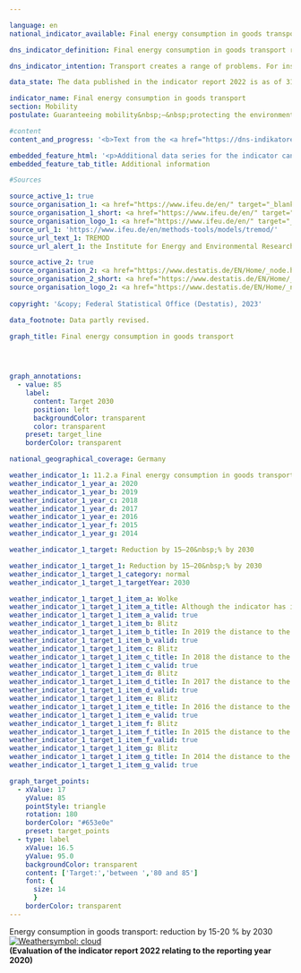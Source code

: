 ```yaml
---

language: en        
national_indicator_available: Final energy consumption in goods transport        

dns_indicator_definition: Final energy consumption in goods transport represents the energy consumption for the carriage of goods within Germany via inland shipping, by rail and by road.        

dns_indicator_intention: Transport creates a range of problems. For instance, noise and air pollution impair quality of life, especially in cities, and traffic-related emissions contribute to climate change. The emission of harmful greenhouse gases is closely linked to the energy consumed for transport purposes.<br>The aim is to reduce final energy consumption in goods transport by 15&nbsp;to 20&nbsp;% by 2030&nbsp;compared to 2005.        

data_state: The data published in the indicator report 2022 is as of 31 October 2022. The data shown on this platform is updated regularly, so that more current data may be available online than published in the <a href="https://dns-indikatoren.de/en/publications_reports/">indicator report 2022</a>.        

indicator_name: Final energy consumption in goods transport        
section: Mobility        
postulate: Guaranteeing mobility&nbsp;–&nbsp;protecting the environment        

#content         
content_and_progress: '<b>Text from the <a href="https://dns-indikatoren.de/en/publications_reports/">Indicator Report 2022&nbsp;</a></b><br><br>The data regarding domestic final energy consumption originates from the <abbr title="Transport Emission Model" tabindex="0">TREMOD</abbr> (Transport Emissions Estimation Model) database at the Institute for Energy and Environmental Research. <abbr title="Transport Emission Model" tabindex="0">TREMOD</abbr> is a model for evaluating transport emissions. The data record fuel consumption within Germany irrespective of where refuelling takes place. “Final energy” refers to that part of the total energy used that is directly consumed in transport. It does not cover the conversion losses that arise during the production of fuels or any pipeline losses that may occur.<br><br><abbr title="Transport Emission Model" tabindex="0">TREMOD</abbr> also supplies the goods transport volumes which are used to calculate the specific energy consumption of this sector. Air freight transport is not included, as it accounts for negligibly small volumes.<br><br>By definition, the indicator for final energy consumption in goods transport refers to consumption within Germany. It gives only an inadequate reflection of the German economy’s increasingly complex international ties in a globalised world.<br><br>The energy-consumption data presented here is supplemented by energy efficiency, or energy consumed per tonne-kilometre. The number of tonne-kilometres provides information about the extent to which transport intensity or the distance per transported tonne changes.<br><br>Contrary to the Federal Government’s target, final energy consumption for the carriage of goods was 1.8&nbsp;% higher in 2020&nbsp;compared with 2005. Goods thereby accounted for 28.7&nbsp;%<sup>1</sup> of total final energy consumption in the transport sector. The sharp increase can be attributed primarily to freight transport by road. Final energy consumption in road goods transport increased by 3.8&nbsp;% during this period, while consumption for rail and inland shipping was significantly reduced (‒&nbsp;17.9&nbsp;% and&nbsp;–&nbsp;32.7&nbsp;% respectively).<br><br>During the same period, goods transport volumes increased by 15.9&nbsp;%. In conjunction with comparable energy consumption in 2005&nbsp;and 2020, this means a significant increase in efficiency of 12.2&nbsp;% during that time.<br><br>During the economic crisis of 2009, price-adjusted gross value added in the manufacturing industry suffered a particularly sharp decline of just under 20&nbsp;%. This heavy loss particularly affected the transport sector, which reacts directly to increases and falls in the production of goods. The resultant decrease in the utilisation of transport capacity explains why average energy consumption per tonne-kilometre rose slightly despite the sharp fall in overall energy consumption in absolute terms during the crisis years.<br><br>After the crisis, the transportation industry has recovered fastly and the transportation volume already increased in 2010&nbsp;above the value in 2005&nbsp;by 45&nbsp;billion tonne-kilometres. The pre-crisis level from 2008&nbsp;was exceeded in 2015. The development continued and increased by 12&nbsp;% until 2019&nbsp;compared to the value in 2010. Simultaneously, the energy consumption increased only slightly by 4.3&nbsp;%, which caused an increase in efficiency by 6.9&nbsp;% in this period. However, the development reversed during the first year of pandemic. In 2020, energy consumption and transportation volume reduced by 3.2&nbsp;% and 4.3&nbsp;%, respectively, compared to pre-pandemic level in 2019, whereby the pandemic affected goods transport not as severe as passenger transport (see indicator 11.2.b). Further, the comparably small decrease in energy consumption caused a slight deterioration in efficiency by 1.2&nbsp;%.<br><br>This is why the latest trend of the indicator presents a beneficial development, although the consumption per tonne-kilometre also increased.<br><br><small><sup>1</sup>The sum of shares of goods transport (indicator 11.2.a) and passenger transport (indicator 11.2.b) in proportion to total final energy consumption in transport do not add up to 100&nbsp;%. This discrepancy is caused by different definitions of energy consumption in passenger and goods transport (domestic consumption; source: <abbr title="Transport Emission Model" tabindex="0">TREMOD</abbr>) and total final energy consumption in traffic (domestic sales; source: AG Energiebilanzen).</small>'        

embedded_feature_html: '<p>Additional data series for the indicator can be found <a href="https://dns-indikatoren.de/public/AddInfos/en/11_2_a.pdf" target="_blank" >here</a>.</p><br><small>Note: You can display the PDF document directly in your browser or download the PDF document and open it with a PDF reader of your choice. We will be happy to advise you.</small>'
embedded_feature_tab_title: Additional information        

#Sources        

source_active_1: true
source_organisation_1: <a href="https://www.ifeu.de/en/" target="_blank" onclick="return confirm_alert('the Institute for Energy and Environmental Research', 'En')">Institute for Energy and Environmental Research</a>
source_organisation_1_short: <a href="https://www.ifeu.de/en/" target="_blank" onclick="return confirm_alert('the Institute for Energy and Environmental Research', 'En')">Institute for Energy and Environmental Research</a>
source_organisation_logo_1: <a href="https://www.ifeu.de/en/" target="_blank" onclick="return confirm_alert('the Institute for Energy and Environmental Research', 'En')"><img src="https://dns-indikatoren.de/public/OrgImgEn/ifeu.png" alt="Institute for Energy and Environmental Research" title=" Click here to visit the homepage of the organizationInstitute for Energy and Environmental Research" style="height:60px; width:148px; border:transparent"/></a>
source_url_1: 'https://www.ifeu.de/en/methods-tools/models/tremod/'
source_url_text_1: TREMOD
source_url_alert_1: the Institute for Energy and Environmental Research

source_active_2: true
source_organisation_2: <a href="https://www.destatis.de/EN/Home/_node.html" target="_blank">Federal Statistical Office</a>
source_organisation_2_short: <a href="https://www.destatis.de/EN/Home/_node.html" target="_blank">Federal Statistical Office</a>
source_organisation_logo_2: <a href="https://www.destatis.de/EN/Home/_node.html" target="_blank"><img src="https://dns-indikatoren.de/public/OrgImgEn/destatis.png" alt="Federal Statistical Office" title=" Click here to visit the homepage of the organizationFederal Statistical Office" style="height:60px; width:148px; border:transparent"/></a>
        
copyright: '&copy; Federal Statistical Office (Destatis), 2023'        

data_footnote: Data partly revised.        

graph_title: Final energy consumption in goods transport        

        


graph_annotations:
  - value: 85
    label:
      content: Target 2030
      position: left
      backgroundColor: transparent
      color: transparent
    preset: target_line
    borderColor: transparent                

national_geographical_coverage: Germany        

weather_indicator_1: 11.2.a Final energy consumption in goods transport
weather_indicator_1_year_a: 2020
weather_indicator_1_year_b: 2019
weather_indicator_1_year_c: 2018
weather_indicator_1_year_d: 2017
weather_indicator_1_year_e: 2016
weather_indicator_1_year_f: 2015
weather_indicator_1_year_g: 2014

weather_indicator_1_target: Reduction by 15–20&nbsp;% by 2030

weather_indicator_1_target_1: Reduction by 15–20&nbsp;% by 2030
weather_indicator_1_target_1_category: normal
weather_indicator_1_target_1_targetYear: 2030

weather_indicator_1_target_1_item_a: Wolke
weather_indicator_1_target_1_item_a_title: Although the indicator has in 2020 been moving in the desired direction toward the target, if the trend had to continued, the target would have been missed in the target year by more than 20% of the difference between the target value and the value at that time.
weather_indicator_1_target_1_item_a_valid: true
weather_indicator_1_target_1_item_b: Blitz
weather_indicator_1_target_1_item_b_title: In 2019 the distance to the target was constantly high or had increased. Thus, the indicator did not develop in the desired direction.
weather_indicator_1_target_1_item_b_valid: true
weather_indicator_1_target_1_item_c: Blitz
weather_indicator_1_target_1_item_c_title: In 2018 the distance to the target was constantly high or had increased. Thus, the indicator did not develop in the desired direction.
weather_indicator_1_target_1_item_c_valid: true
weather_indicator_1_target_1_item_d: Blitz
weather_indicator_1_target_1_item_d_title: In 2017 the distance to the target was constantly high or had increased. Thus, the indicator did not develop in the desired direction.
weather_indicator_1_target_1_item_d_valid: true
weather_indicator_1_target_1_item_e: Blitz
weather_indicator_1_target_1_item_e_title: In 2016 the distance to the target was constantly high or had increased. Thus, the indicator did not develop in the desired direction.
weather_indicator_1_target_1_item_e_valid: true
weather_indicator_1_target_1_item_f: Blitz
weather_indicator_1_target_1_item_f_title: In 2015 the distance to the target was constantly high or had increased. Thus, the indicator did not develop in the desired direction.
weather_indicator_1_target_1_item_f_valid: true
weather_indicator_1_target_1_item_g: Blitz
weather_indicator_1_target_1_item_g_title: In 2014 the distance to the target was constantly high or had increased. Thus, the indicator did not develop in the desired direction.
weather_indicator_1_target_1_item_g_valid: true        

graph_target_points:
  - xValue: 17
    yValue: 85
    pointStyle: triangle
    rotation: 180
    borderColor: "#653e0e"
    preset: target_points
  - type: label
    xValue: 16.5
    yValue: 95.0
    backgroundColor: transparent
    content: ['Target:','between ','80 and 85']
    font: {
      size: 14
      }
    borderColor: transparent        
---
```



<div>
  <div class="my-header">
    <label class="default">Energy consumption in goods transport: reduction by 15-20&nbsp;% by 2030
      <a href="https://dns-indikatoren.de/en/status"><img src="https://g205sdgs.github.io/sdg-indicators/public/Wettersymbole/Wolke.png" title="Although the indicator has in 2020 been moving in the desired direction toward the target, if the trend had to continued, the target would have been missed in the target year by more than 20% of the difference between the target value and the value at that time." alt="Weathersymbol: cloud"/>
      </a>
    </label>
  </div>
</div>
<div class="my-header-note">
  <label class="default"><b>(Evaluation of the indicator report 2022 relating to the reporting year 2020)
  </b></label>
</div>